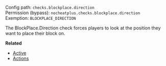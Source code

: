 Config path: `checks.blockplace.direction`  
Permission (bypass): `nocheatplus.checks.blockplace.direction`  
Exemption: `BLOCKPLACE_DIRECTION`  

The BlockPlace.Direction check forces players to look at the position they want to place their block on.

**Related**  
* [Active](https://github.com/Updated-NoCheatPlus/Docs/blob/master/Settings/General.md#active)
* [Actions](https://github.com/Updated-NoCheatPlus/Docs/blob/master/Settings/General.md#actions)
